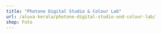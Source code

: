 ```yaml
---
title: "Photone Digital Studio & Colour Lab"
url: /aluva-kerala/photone-digital-studio-und-colour-lab/
shop: Foto
---
```

